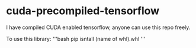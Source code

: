 # cuda-precompiled-tensorflow
I have compiled CUDA enabled tensorflow, anyone can use this repo freely.

To use this library:
'''bash
pip isntall (name of whl).whl
'''
